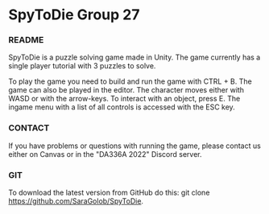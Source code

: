 # SpyToDie Group 27

### README

   SpyToDie is a puzzle solving game made in Unity. The game currently has a single player tutorial with 3 puzzles to solve.

   To play the game you need to build and run the game with CTRL + B. The game can also be played in the editor. The character moves either with WASD or with the arrow-keys. To interact with an object, press E. The ingame menu with a list of all controls is accessed with the ESC key.

### CONTACT

   If you have problems or questions with running the game, please contact us either on Canvas or in the "DA336A 2022" Discord server.

### GIT

   To download the latest version from GitHub do this: git clone https://github.com/SaraGolob/SpyToDie.
